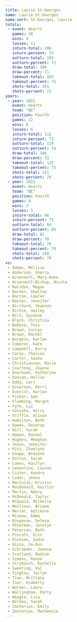 ```yaml
---
title: Laurie St-Georges
name: Laurie St-Georges
name-sort: St-Georges, Laurie
totals:
 - event: Hearts
   games: 20
   wins: 9
   losses: 11
   inturn-total: 208
   inturn-percent: 73
   outturn-total: 183
   outturn-percent: 71
   draw-total: 188
   draw-percent: 71
   takeout-total: 203
   takeout-percent: 73
   shots-total: 391
   shots-percent: 72
years:
 - year: 2021
   event: Hearts
   team: "QC"
   position: Fourth
   games: 12
   wins: 6
   losses: 6
   inturn-total: 112
   inturn-percent: 73
   outturn-total: 119
   outturn-percent: 74
   draw-total: 106
   draw-percent: 72
   takeout-total: 125
   takeout-percent: 75
   shots-total: 231
   shots-percent: 74
 - year: 2022
   event: Hearts
   team: "QC"
   position: Fourth
   games: 8
   wins: 3
   losses: 5
   inturn-total: 96
   inturn-percent: 72
   outturn-total: 64
   outturn-percent: 66
   draw-total: 82
   draw-percent: 70
   takeout-total: 78
   takeout-percent: 70
   shots-total: 160
   shots-percent: 70
vs:
 - Adams, Melissa
 - Anderson, Sherry
 - Arsenault, Mary-Anne
 - Arsenault-Bishop, Nicole
 - Balsdon, Megan
 - Barker, Shelley
 - Barron, Lauren
 - Baxter, Jennifer
 - Birchard, Shannon
 - Birnie, Hailey
 - Birt, Suzanne
 - Black, Christina
 - Bobbie, Tess
 - Brown, Corryn
 - Brown, Rachel
 - Burgess, Karlee
 - Cameron, Kate
 - Campbell, Kerry
 - Carey, Chelsea
 - Carter, Sasha
 - Christianson, Marie
 - Courtney, Joanne
 - Doerksen, Katherine
 - Duncan, Hollie
 - Eddy, Lori
 - Einarson, Kerri
 - Everist, Karlee
 - Fisher, Sam
 - Flemming, Margot
 - Fyfe, Liz
 - Galusha, Kerry
 - Griffin, Alison
 - Hamilton, Beth
 - Hawes, Dezaray
 - Hill, Sarah
 - Homan, Rachel
 - Hughes, Meaghan
 - Jones, Jennifer
 - Kitz, Chaelynn
 - Knapp, Breanne
 - Koltun, Sarah
 - Lawes, Kaitlyn
 - Lenentine, Lauren
 - Lister, Kendra
 - Loder, Jenna
 - MacCuish, Kristin
 - MacDonald, Kaitlin
 - Martin, Nancy
 - McDonald, Taylor
 - McQuaid, Michelle
 - Meilleur, Briane
 - Mercer, Adrienne
 - Miskew, Emma
 - Njegovan, Selena
 - Peterman, Jocelyn
 - Peterson, Beth
 - Pincott, Erin
 - Pinksen, Sadie
 - Rizzo, Jo-Ann
 - Schraeder, Jeanna
 - Scotland, Nadine
 - Simons, Renee
 - Strybosch, Rachelle
 - Sweeting, Val
 - Tingley, Jaclyn
 - Tran, Brittany
 - Tuor, Kimberly
 - Walker, Laura
 - Wallingham, Patty
 - Weagle, Lisa
 - Wilkes, Sarah
 - Zacharias, Emily
 - Zacharias, Mackenzie
---
```

